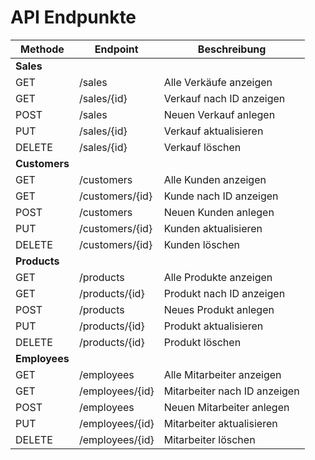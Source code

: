 # API Endpunkte

| Methode | Endpoint           | Beschreibung                        |
|---------|--------------------|-----------------------------------|
| **Sales**                                  |
| GET     | /sales             | Alle Verkäufe anzeigen             |
| GET     | /sales/{id}        | Verkauf nach ID anzeigen           |
| POST    | /sales             | Neuen Verkauf anlegen              |
| PUT     | /sales/{id}        | Verkauf aktualisieren              |
| DELETE  | /sales/{id}        | Verkauf löschen                   |
| **Customers**                              |
| GET     | /customers         | Alle Kunden anzeigen               |
| GET     | /customers/{id}    | Kunde nach ID anzeigen             |
| POST    | /customers         | Neuen Kunden anlegen               |
| PUT     | /customers/{id}    | Kunden aktualisieren               |
| DELETE  | /customers/{id}    | Kunden löschen                    |
| **Products**                               |
| GET     | /products          | Alle Produkte anzeigen             |
| GET     | /products/{id}     | Produkt nach ID anzeigen           |
| POST    | /products          | Neues Produkt anlegen              |
| PUT     | /products/{id}     | Produkt aktualisieren              |
| DELETE  | /products/{id}     | Produkt löschen                   |
| **Employees**                              |
| GET     | /employees         | Alle Mitarbeiter anzeigen          |
| GET     | /employees/{id}    | Mitarbeiter nach ID anzeigen       |
| POST    | /employees         | Neuen Mitarbeiter anlegen          |
| PUT     | /employees/{id}    | Mitarbeiter aktualisieren          |
| DELETE  | /employees/{id}    | Mitarbeiter löschen               |

